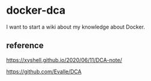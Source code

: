 # docker-dca

I want to start a wiki about my knowledge about Docker.

## reference

https://xyshell.github.io/2020/06/11/DCA-note/

https://github.com/Evalle/DCA

